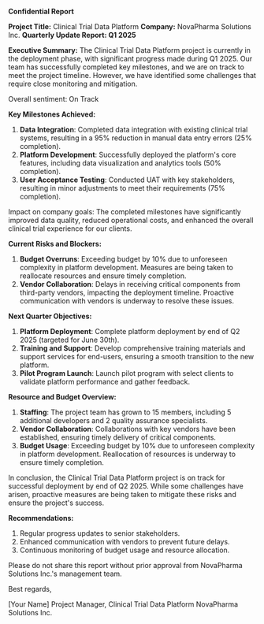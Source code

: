 **Confidential Report**

**Project Title:** Clinical Trial Data Platform
**Company:** NovaPharma Solutions Inc.
**Quarterly Update Report: Q1 2025**

**Executive Summary:**
The Clinical Trial Data Platform project is currently in the deployment phase, with significant progress made during Q1 2025. Our team has successfully completed key milestones, and we are on track to meet the project timeline. However, we have identified some challenges that require close monitoring and mitigation.

Overall sentiment: On Track

**Key Milestones Achieved:**

1. **Data Integration**: Completed data integration with existing clinical trial systems, resulting in a 95% reduction in manual data entry errors (25% completion).
2. **Platform Development**: Successfully deployed the platform's core features, including data visualization and analytics tools (50% completion).
3. **User Acceptance Testing**: Conducted UAT with key stakeholders, resulting in minor adjustments to meet their requirements (75% completion).

Impact on company goals: The completed milestones have significantly improved data quality, reduced operational costs, and enhanced the overall clinical trial experience for our clients.

**Current Risks and Blockers:**

1. **Budget Overruns**: Exceeding budget by 10% due to unforeseen complexity in platform development. Measures are being taken to reallocate resources and ensure timely completion.
2. **Vendor Collaboration**: Delays in receiving critical components from third-party vendors, impacting the deployment timeline. Proactive communication with vendors is underway to resolve these issues.

**Next Quarter Objectives:**

1. **Platform Deployment**: Complete platform deployment by end of Q2 2025 (targeted for June 30th).
2. **Training and Support**: Develop comprehensive training materials and support services for end-users, ensuring a smooth transition to the new platform.
3. **Pilot Program Launch**: Launch pilot program with select clients to validate platform performance and gather feedback.

**Resource and Budget Overview:**

1. **Staffing**: The project team has grown to 15 members, including 5 additional developers and 2 quality assurance specialists.
2. **Vendor Collaboration**: Collaborations with key vendors have been established, ensuring timely delivery of critical components.
3. **Budget Usage**: Exceeding budget by 10% due to unforeseen complexity in platform development. Reallocation of resources is underway to ensure timely completion.

In conclusion, the Clinical Trial Data Platform project is on track for successful deployment by end of Q2 2025. While some challenges have arisen, proactive measures are being taken to mitigate these risks and ensure the project's success.

**Recommendations:**

1. Regular progress updates to senior stakeholders.
2. Enhanced communication with vendors to prevent future delays.
3. Continuous monitoring of budget usage and resource allocation.

Please do not share this report without prior approval from NovaPharma Solutions Inc.'s management team.

Best regards,

[Your Name]
Project Manager, Clinical Trial Data Platform
NovaPharma Solutions Inc.